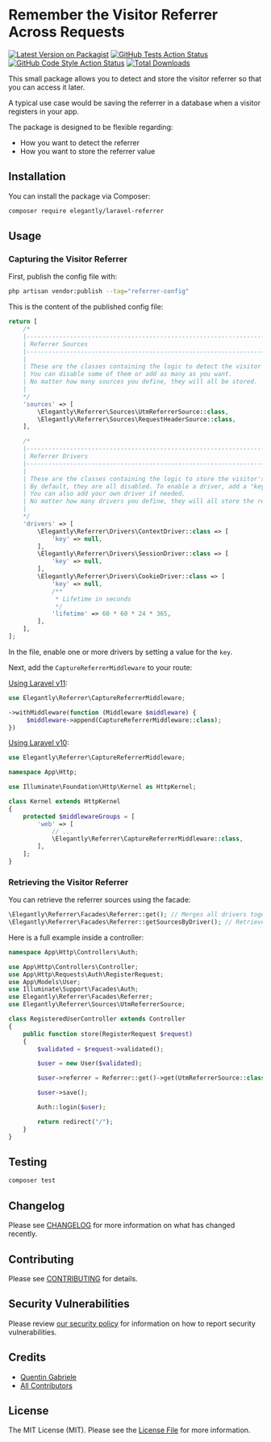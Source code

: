 # Remember the Visitor Referrer Across Requests

[![Latest Version on Packagist](https://img.shields.io/packagist/v/elegantly/laravel-referrer.svg?style=flat-square)](https://packagist.org/packages/elegantly/laravel-referrer)
[![GitHub Tests Action Status](https://img.shields.io/github/actions/workflow/status/elegantengineeringtech/laravel-referrer/run-tests.yml?branch=main&label=tests&style=flat-square)](https://github.com/elegantengineeringtech/laravel-referrer/actions?query=workflow%3Arun-tests+branch%3Amain)
[![GitHub Code Style Action Status](https://img.shields.io/github/actions/workflow/status/elegantengineeringtech/laravel-referrer/fix-php-code-style-issues.yml?branch=main&label=code%20style&style=flat-square)](https://github.com/elegantengineeringtech/laravel-referrer/actions?query=workflow%3A"Fix+PHP+code+style+issues"+branch%3Amain)
[![Total Downloads](https://img.shields.io/packagist/dt/elegantly/laravel-referrer.svg?style=flat-square)](https://packagist.org/packages/elegantly/laravel-referrer)

This small package allows you to detect and store the visitor referrer so that you can access it later.

A typical use case would be saving the referrer in a database when a visitor registers in your app.

The package is designed to be flexible regarding:

-   How you want to detect the referrer
-   How you want to store the referrer value

## Installation

You can install the package via Composer:

```bash
composer require elegantly/laravel-referrer
```

## Usage

### Capturing the Visitor Referrer

First, publish the config file with:

```bash
php artisan vendor:publish --tag="referrer-config"
```

This is the content of the published config file:

```php
return [
    /*
    |--------------------------------------------------------------------------
    | Referrer Sources
    |--------------------------------------------------------------------------
    |
    | These are the classes containing the logic to detect the visitor's referrer.
    | You can disable some of them or add as many as you want.
    | No matter how many sources you define, they will all be stored.
    |
    */
    'sources' => [
        \Elegantly\Referrer\Sources\UtmReferrerSource::class,
        \Elegantly\Referrer\Sources\RequestHeaderSource::class,
    ],

    /*
    |--------------------------------------------------------------------------
    | Referrer Drivers
    |--------------------------------------------------------------------------
    |
    | These are the classes containing the logic to store the visitor's referrer.
    | By default, they are all disabled. To enable a driver, add a "key" value.
    | You can also add your own driver if needed.
    | No matter how many drivers you define, they will all store the referrer sources.
    |
    */
    'drivers' => [
        \Elegantly\Referrer\Drivers\ContextDriver::class => [
            'key' => null,
        ],
        \Elegantly\Referrer\Drivers\SessionDriver::class => [
            'key' => null,
        ],
        \Elegantly\Referrer\Drivers\CookieDriver::class => [
            'key' => null,
            /**
             * Lifetime in seconds
             */
            'lifetime' => 60 * 60 * 24 * 365,
        ],
    ],
];
```

In the file, enable one or more drivers by setting a value for the `key`.

Next, add the `CaptureReferrerMiddleware` to your route:

[Using Laravel v11](https://laravel.com/docs/11.x/middleware#registering-middleware):

```php
use Elegantly\Referrer\CaptureReferrerMiddleware;

->withMiddleware(function (Middleware $middleware) {
     $middleware->append(CaptureReferrerMiddleware::class);
})
```

[Using Laravel v10](https://laravel.com/docs/10.x/middleware#global-middleware):

```php
use Elegantly\Referrer\CaptureReferrerMiddleware;

namespace App\Http;

use Illuminate\Foundation\Http\Kernel as HttpKernel;

class Kernel extends HttpKernel
{
    protected $middlewareGroups = [
        'web' => [
            // ...
            \Elegantly\Referrer\CaptureReferrerMiddleware::class,
        ],
    ];
}
```

### Retrieving the Visitor Referrer

You can retrieve the referrer sources using the facade:

```php
\Elegantly\Referrer\Facades\Referrer::get(); // Merges all drivers together, with the first one having priority over the next ones
\Elegantly\Referrer\Facades\Referrer::getSourcesByDriver(); // Retrieves all driver values
```

Here is a full example inside a controller:

```php
namespace App\Http\Controllers\Auth;

use App\Http\Controllers\Controller;
use App\Http\Requests\Auth\RegisterRequest;
use App\Models\User;
use Illuminate\Support\Facades\Auth;
use Elegantly\Referrer\Facades\Referrer;
use Elegantly\Referrer\Sources\UtmReferrerSource;

class RegisteredUserController extends Controller
{
    public function store(RegisterRequest $request)
    {
        $validated = $request->validated();

        $user = new User($validated);

        $user->referrer = Referrer::get()->get(UtmReferrerSource::class)->utm_source;

        $user->save();

        Auth::login($user);

        return redirect("/");
    }
}
```

## Testing

```bash
composer test
```

## Changelog

Please see [CHANGELOG](CHANGELOG.md) for more information on what has changed recently.

## Contributing

Please see [CONTRIBUTING](CONTRIBUTING.md) for details.

## Security Vulnerabilities

Please review [our security policy](../../security/policy) for information on how to report security vulnerabilities.

## Credits

-   [Quentin Gabriele](https://github.com/QuentinGab)
-   [All Contributors](../../contributors)

## License

The MIT License (MIT). Please see the [License File](LICENSE.md) for more information.
